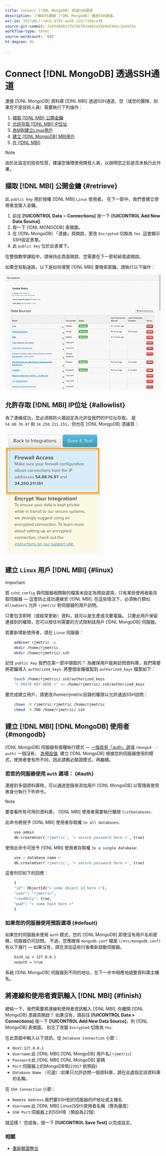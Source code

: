 ```yaml
---
title: Connect [!DNL MongoDB] 透過SSH通道
description: 了解如何連線 [!DNL MongoDB] 通過SSH通道。
exl-id: 3557a8c7-c4c5-4742-ae30-125c719aca39
source-git-commit: fa954868177b79d703a601a55b9e549ec1bd425e
workflow-type: tm+mt
source-wordcount: '692'
ht-degree: 0%

---
```


# Connect [!DNL MongoDB] 透過SSH通道


連接 [!DNL MongoDB] 資料庫 [!DNL MBI] 透過SSH通道，您（或您的團隊，如果您不是技術人員）需要執行下列操作：

1. [擷取 [!DNL MBI] 公開金鑰](#retrieve)
1. [允許存取 [!DNL MBI] IP位址](#allowlist)
1. [為MBI建立Linux用戶](#linux)
1. [建立 [!DNL MongoDB] MBI用戶](#mongodb)
1. [在 [!DNL MBI]](#finish)

>[!NOTE]
>
>由於此設定的技術性質，建議您循環使用開發人員，以說明您之前是否未執行此作業。

## 擷取 [!DNL MBI] 公開金鑰 {#retrieve}

此 `public key` 用於授權 [!DNL MBI] `Linux` 使用者。 在下一節中，我們會建立使用者並匯入金鑰。

1. 前往 **[!UICONTROL Data** > **Connections]** 按一下 **[!UICONTROL Add New Data Source]**.
1. 按一下 [!DNL MONGODB] 表徵圖。
1. 在 [!DNL MongoDB] 「憑據」頁開啟，更改 `Encrypted` 切換為 `Yes`. 這會顯示SSH設定表單。
1. 此 `public key` 位於此表單下。

在整個教學課程中，請保持此頁面開啟，您需要在下一節和結尾處開啟。

如果您有點迷路，以下是如何導覽 [!DNL MBI] 要檢索密鑰，請執行以下操作：

![擷取RJMetrics公開金鑰](../../../assets/MongoDB_Public_Key.gif)<!--{:.zoom}-->

## 允許存取 [!DNL MBI] IP位址 {#allowlist}

為了連線成功，您必須將防火牆設定為允許從我們的IP位址存取。 是 `54.88.76.97` 和 `34.250.211.151`，但也在 [!DNL MongoDB] 憑據頁：

![MBI_Allow_Access_IPs.png](../../../assets/MBI_allow_access_IPs.png)

## 建立 `Linux` 用戶 [!DNL MBI] {#linux}

>[!IMPORTANT]
>
>若 `sshd_config` 與伺服器相關聯的檔案未設定為預設選項，只有某些使用者能存取伺服器 — 這會防止成功連線至 [!DNL MBI]. 在這些情況下，必須執行類似 `AllowUsers` 允許 `rjmetric` 對伺服器的用戶訪問。

只要包含即時（或經常更新）資料，就可以是生產或次要電腦。 只要此用戶保留連接到的權限，您可以按任何需要的方式限制該用戶 [!DNL MongoDB] 伺服器。

若要新增新使用者，請在 `Linux` 伺服器：

```bash
    adduser rjmetric -p
    mkdir /home/rjmetric
    mkdir /home/rjmetric/.ssh
```

記住 `public key` 我們在第一節中擷取的？ 為確保用戶能夠訪問資料庫，我們需要將密鑰導入 `authorized_keys`. 將整個金鑰複製到 `authorized_keys` 檔案如下：

```bash
    touch /home/rjmetric/.ssh/authorized_keys
    "< PASTE KEY HERE >" >> /home/rjmetric/.ssh/authorized_keys
```

要完成建立用戶，請更改/home/rjmetric目錄的權限以允許通過SSH訪問：

```bash
    chown -R rjmetric:rjmetric /home/rjmetric
    chmod -R 700 /home/rjmetric/.ssh
```

## 建立 [!DNL MBI] [!DNL MongoDB] 使用者 {#mongodb}

[!DNL MongoDB] 伺服器有兩種執行模式 —  [一個具有「auth」選項](#auth) `(mongod -- auth)` 一個沒有， [為預設值](#default). 建立 [!DNL MongoDB] 根據您的伺服器使用的模式，使用者會有所不同，因此請務必驗證模式，再繼續。

### 若您的伺服器使用 `Auth` 選項： {#auth}

連接到多個資料庫時，可以通過登錄來添加用戶 [!DNL MongoDB] 以管理員使用者身分執行下列命令。

>[!NOTE]
>
>要查看所有可用的資料庫， [!DNL MBI] 使用者需要執行權限 `listDatabases.`

此命令將授予 [!DNL MBI] 使用者存取權 `to all databases`:

```bash
    use admin
    db.createUser('rjmetric', '< secure password here >', true)
```

使用此命令可授予 [!DNL MBI] 使用者存取權 `to a single database`:

```bash
    use < database name >
    db.createUser('rjmetric', '< secure password here >', true)
```

這會列印如下的回應：

```bash
    {
    "id": ObjectId("< some object id here >"),
    "user": "rjmetric",
    "readOnly": true,
    "pwd": "< some hash here >"
    }
```

### 如果您的伺服器使用預設選項 {#default}

如果您的伺服器未使用 `auth` 模式，您的 [!DNL MongoDB] 即使沒有用戶名和密碼，伺服器仍可訪問。 不過，您應確保 `mongodb.conf` 檔案 `(/etc/mongodb.conf)` 有以下幾行 — 如果沒有，請在添加這些行後重新啟動伺服器。

```bash
    bind_ip = 127.0.0.1
    noauth = true
```

系結 [!DNL MongoDB] 伺服器到不同的地址，在下一步中相應地調整資料庫主機名。

## 將連線和使用者資訊輸入 [!DNL MBI] {#finish}

總結一下，我們需要將連線和使用者資訊輸入 [!DNL MBI]. 你離開 [!DNL MongoDB] 憑據頁開啟？ 如果沒有，請前往 **[!UICONTROL Data > Connections]** 按一下 **[!UICONTROL Add New Data Source]**，則 [!DNL MongoDB] 表徵圖。 別忘了改變 `Encrypted` 切換為 `Yes`.

在此頁面中輸入以下資訊，從 `Database Connection` 小節：

* `Host`: `127.0.0.1`
* `Username`:此 [!DNL MBI] [!DNL MongoDB] 用戶名( `rjmetric`)
* `Password`:此 [!DNL MBI] [!DNL MongoDB] 密碼
* `Port`:伺服器上的MongoDB埠(`27017` 依預設)
* `Database Name` （可選）:如果只允許訪問一個資料庫，請在此處指定該資料庫的名稱。

在 `SSH Connection` 小節：

* `Remote Address`:我們要SSH到的伺服器的IP地址或主機名
* `Username`:此 [!DNL MBI] Linux(SSH)使用者名稱（應為量度）
* `SSH Port`:伺服器上的SSH埠（預設為22個）

就這樣！ 完成後，按一下 **[!UICONTROL Save Test]** 以完成設定。

### 相關

* [重新驗證整合](https://experienceleague.adobe.com/docs/commerce-knowledge-base/kb/how-to/mbi-reauthenticating-integrations.html?lang=en)
